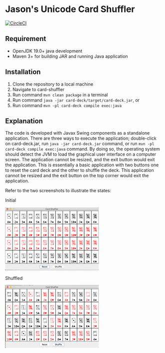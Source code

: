 # Jason's Unicode Card Shuffler
[![CircleCI](https://dl.circleci.com/status-badge/img/gh/jmsweb/card-shuffler/tree/master.svg?style=svg)](https://dl.circleci.com/status-badge/redirect/gh/jmsweb/card-shuffler/tree/master)


## Requirement

- OpenJDK 19.0+ java development
- Maven 3+ for building JAR and running Java application

## Installation

1. Clone the repository to a local machine
2. Navigate to card-shuffler
3. Run command `mvn clean package` in a terminal
4. Run command `java -jar card-deck/target/card-deck.jar`, or
  1. Run command `mvn -pl card-deck compile exec:java`

## Explanation
The code is developed with Javax Swing components as a standalone application. There are three ways to execute the application; double-click on card-deck.jar, run `java -jar card-deck.jar` command, or run `mvn -pl card-deck compile exec:java` command. By doing so, the operating system should detect the JVM to load the graphical user interface on a computer screen. The application cannot be resized, and the exit button would exit the application. This is essentially a basic application with two buttons one to reset the card deck and the other to shuffle the deck. This application cannot be resized and the exit button on the top corner would exit the application.

Refer to the two screenshots to illustrate the states:

Initial

<img src="screenshot/InitialState.png" width="300" />

Shuffled

<img src="screenshot/ShuffledState.png" width="300" />